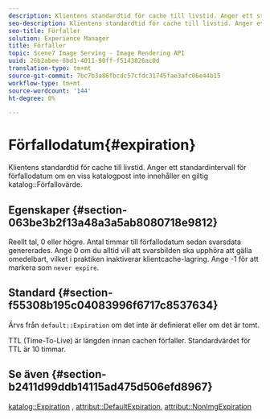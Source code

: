 ```yaml
---
description: Klientens standardtid för cache till livstid. Anger ett standardutgångsintervall om en viss katalogpost inte innehåller ett giltigt värde för katalogförfallotid.
seo-description: Klientens standardtid för cache till livstid. Anger ett standardutgångsintervall om en viss katalogpost inte innehåller ett giltigt värde för katalogförfallotid.
seo-title: Förfaller
solution: Experience Manager
title: Förfaller
topic: Scene7 Image Serving - Image Rendering API
uuid: 26b2abee-8bd1-4011-90ff-f5143826ac0d
translation-type: tm+mt
source-git-commit: 7bc7b3a86fbcdc57cfdc31745fae3afc06e44b15
workflow-type: tm+mt
source-wordcount: '144'
ht-degree: 0%

---
```



# Förfallodatum{#expiration}

Klientens standardtid för cache till livstid. Anger ett standardintervall för förfallodatum om en viss katalogpost inte innehåller en giltig katalog::Förfallovärde.

## Egenskaper {#section-063be3b2f13a48a3a5ab8080718e9812}

Reellt tal, 0 eller högre. Antal timmar till förfallodatum sedan svarsdata genererades. Ange 0 om du alltid vill att svarsbilden ska upphöra att gälla omedelbart, vilket i praktiken inaktiverar klientcache-lagring. Ange -1 för att markera som `never expire`.

## Standard {#section-f55308b195c04083996f6717c8537634}

Ärvs från `default::Expiration` om det inte är definierat eller om det är tomt.

TTL (Time-To-Live) är längden innan cachen förfaller. Standardvärdet för TTL är 10 timmar.

## Se även {#section-b2411d99ddb14115ad475d506efd8967}

[katalog::Expiration](../../../../../is-api/image-catalog/image-serving-api-ref/c-image-catalog-reference/c-image-svg-data-reference/c-image-data-reference/r-expiration-cat.md#reference-a7afd668ecbb4d2da65d86259aa6a28a) ,  [attribut::DefaultExpiration](../../../../../is-api/image-catalog/image-serving-api-ref/c-image-catalog-reference/c-attributes-reference/r-defaultexpiration.md#reference-0526166fab654fceb243b75d1ea4f0cf),  [attribut::NonImgExpiration](../../../../../is-api/image-catalog/image-serving-api-ref/c-image-catalog-reference/c-attributes-reference/r-nonimgexpiration.md#reference-a8066cd0d24b4ea98100ade4821f1f9d)
